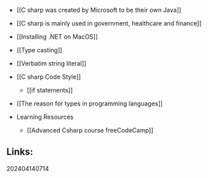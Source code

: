 
- [[C sharp was created by Microsoft to be their own Java]]
- [[C sharp is mainly used in government, healthcare and finance]]
- [[Installing .NET on MacOS]]
- [[Type casting]]
- [[Verbatim string literal]]
- [[C sharp Code Style]]
	- [[if statements]]
- [[The reason for types in programming languages]]

- Learning Resources
	- [[Advanced Csharp course freeCodeCamp]]


## Links:



202404140714